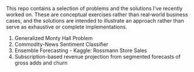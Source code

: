 This repo contains a selection of problems and the solutions I’ve recently worked on. These are conceptual exercises rather than real‑world business cases, and the solutions are intended to illustrate an approach rather than serve as exhaustive or complete implementations.

1. Generalized Monty Hall Problem
2. Commodity-News Sentiment Classifier
3. Ensemble Forecasting - Kaggle: Rossmann Store Sales
4. Subscription-based revenue projection from segmented forecasts of gross adds and churn

